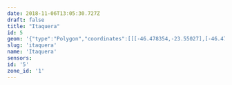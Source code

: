 ```yaml
---
date: 2018-11-06T13:05:30.727Z
draft: false
title: "Itaquera"
id: 5
geom: '{"type":"Polygon","coordinates":[[[-46.478354,-23.55027],[-46.471865,-23.550465],[-46.471518,-23.550363],[-46.470634,-23.550279],[-46.470571,-23.550319],[-46.47021,-23.550192],[-46.468512,-23.549955],[-46.467937,-23.549806],[-46.467927,-23.549864],[-46.46754,-23.549873],[-46.467314,-23.549754],[-46.466569,-23.549794],[-46.466331,-23.549741],[-46.466346,-23.549659],[-46.465414,-23.54952],[-46.46536,-23.549564],[-46.46402,-23.549],[-46.463794,-23.548956],[-46.463607,-23.548824],[-46.463312,-23.54923],[-46.462804,-23.549674],[-46.462839,-23.550271],[-46.463115,-23.550684],[-46.462205,-23.550483],[-46.460137,-23.551663],[-46.459934,-23.551411],[-46.451415,-23.556328],[-46.446428,-23.556496],[-46.445857,-23.556601],[-46.445272,-23.556426],[-46.445164,-23.55623],[-46.444978,-23.554746],[-46.445041,-23.552665],[-46.445199,-23.551963],[-46.445023,-23.548772],[-46.445588,-23.546184],[-46.441944,-23.543925],[-46.441635,-23.543786],[-46.441625,-23.543723],[-46.440849,-23.543251],[-46.440762,-23.543369],[-46.440343,-23.543212],[-46.440381,-23.543072],[-46.439241,-23.542885],[-46.439242,-23.542475],[-46.439653,-23.540649],[-46.43968,-23.540159],[-46.439477,-23.539449],[-46.438224,-23.537567],[-46.438057,-23.537185],[-46.438025,-23.53648],[-46.438174,-23.536001],[-46.438384,-23.535747],[-46.429527,-23.532759],[-46.430343,-23.530346],[-46.432275,-23.526362],[-46.43237,-23.526235],[-46.432458,-23.526294],[-46.432769,-23.525711],[-46.433067,-23.525381],[-46.43372,-23.524999],[-46.434218,-23.524875],[-46.434823,-23.524857],[-46.435693,-23.525037],[-46.437745,-23.525812],[-46.438402,-23.525938],[-46.438848,-23.525946],[-46.439254,-23.525879],[-46.441015,-23.525255],[-46.441909,-23.525118],[-46.442893,-23.525111],[-46.443692,-23.52527],[-46.444253,-23.525521],[-46.444891,-23.526026],[-46.445558,-23.525659],[-46.444887,-23.524307],[-46.444645,-23.524069],[-46.443598,-23.523413],[-46.443345,-23.522942],[-46.443275,-23.522677],[-46.443274,-23.522328],[-46.443393,-23.521925],[-46.443939,-23.521117],[-46.444086,-23.520594],[-46.44359,-23.516122],[-46.443811,-23.514775],[-46.443725,-23.513598],[-46.451715,-23.514213],[-46.454887,-23.515391],[-46.455213,-23.515467],[-46.463288,-23.51552],[-46.467635,-23.516207],[-46.467886,-23.516344],[-46.469435,-23.51882],[-46.469983,-23.519258],[-46.470971,-23.519586],[-46.474335,-23.519089],[-46.474612,-23.518848],[-46.475477,-23.517406],[-46.475726,-23.517213],[-46.476205,-23.51699],[-46.475189,-23.522841],[-46.473556,-23.531625],[-46.473456,-23.532453],[-46.473492,-23.533463],[-46.473606,-23.534159],[-46.47415,-23.535823],[-46.474618,-23.536416],[-46.47519,-23.53698],[-46.474755,-23.538085],[-46.473489,-23.539701],[-46.473853,-23.541979],[-46.474228,-23.543088],[-46.474404,-23.54346],[-46.475465,-23.544484],[-46.476262,-23.54504],[-46.47724,-23.547367],[-46.477496,-23.54825],[-46.4775,-23.548599],[-46.477718,-23.549261],[-46.477931,-23.549491],[-46.478354,-23.55027]]]}'
slug: 'itaquera'
name: 'Itaquera'
sensors:
id: '5'
zone_id: '1'
---
```

		